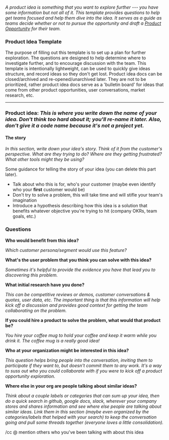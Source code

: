*A product idea is something that you want to explore further --- you have some information but not all of it. This template provides questions to help get teams focused and help them dive into the idea. It serves as a guide as teams decide whether or not to pursue the opportunity and draft a [Product Opportunity](https://gist.github.com/simpsoka/f86ed2823b49ff24c9f7dabee29b7532) for their team.* 

### Product Idea Template

The purpose of filling out this template is to set up a plan for further exploration. The questions are designed to help determine where to investigate further, and to encourage discussion with the team. This template is intentionally lightweight, can be used to quickly give ideas structure, and record ideas so they don't get lost. Product idea docs can be closed/archived and re-opened/unarchived later. They are not to be prioritized, rather product idea docs serve as a 'bulletin board' for ideas that come from other product opportunities, user conversations, market research, etc. 

________________________________________________________________________________________________

### Product idea: *This is where you write down the name of your idea. Don't think too hard about it; you'll re-name it later. Also, don't give it a code name because it's not a project yet.*

#### The story

*In this section, write down your idea's story. Think of it from the customer's perspective. What are they trying to do? Where are they getting frustrated? What other tools might they be using?* 

Some guidance for telling the story of your idea (you can delete this part later). 

- Talk about who this is for, who's your customer (maybe even identify who your **first** customer would be)
- Don't try to solve a problem, this will take time and will stifle your team's imagination 
- Introduce a hypothesis describing how this idea is a solution that benefits whatever objective you're trying to hit (company OKRs, team goals, etc.)

### Questions

**Who would benefit from this idea?**

*Which customer persona/segment would use this feature?*

**What's the user problem that you think you can solve with this idea?**

*Sometimes it's helpful to provide the evidence you have that lead you to discovering this problem.*

**What initial research have you done?** 

*This can be competitive reviews or demos, customer conversations & quotes, user data, etc. The important thing is that this information will help kick off a discussion and provides good context for getting the team collaborating on the problem.*

**If you could hire a product to solve the problem, what would that product be?**

*You hire your coffee mug to hold your coffee and keep it warm while you drink it. The coffee mug is a really good idea!*

**Who at your organization might be interested in this idea?**

*This question helps bring people into the conversation, inviting them to participate if they want to, but doesn't commit them to any work. It's a way to suss out who you could collaborate with if you were to kick off a product opportunity exploration.*

**Where else in your org are people talking about similar ideas?**

*Think about a couple labels or categories that can sum up your idea, then do a quick search in github, google docs, slack, wherever your company stores and shares information and see where else people are talking about similar ideas. Link them in this section (maybe even organized by the categories/labels that helped with your search) to keep the conversation going and pull some threads together (everyone loves a little consolidation).* 

/cc @ mention others who you've been talking with about this idea 